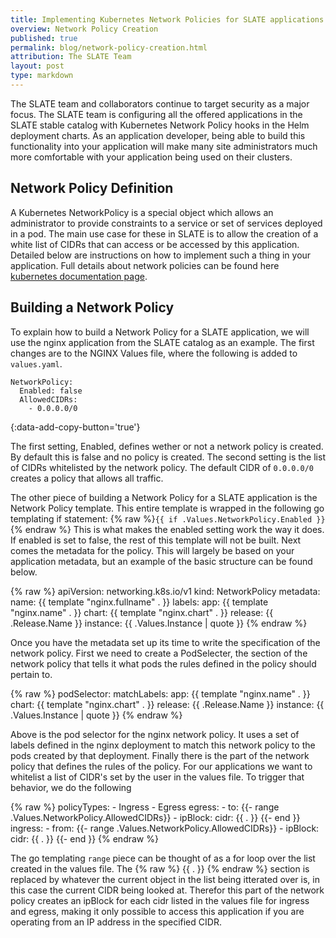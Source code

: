 ```yaml
---
title: Implementing Kubernetes Network Policies for SLATE applications
overview: Network Policy Creation
published: true
permalink: blog/network-policy-creation.html
attribution: The SLATE Team
layout: post
type: markdown
---
```


The SLATE team and collaborators continue to target security as a major focus.  The SLATE team is configuring all the offered  applications in the SLATE stable catalog with Kubernetes Network Policy hooks in the Helm deployment charts.  As an application developer, being able to build this functionality into your application will make many site administrators much more comfortable with your application being used on their clusters.
<!--end_excerpt-->

## Network Policy Definition
A Kubernetes NetworkPolicy is a special object which allows an administrator to provide constraints to a service or set of services deployed in a pod. The main use case for these in SLATE is to allow the creation of a white list of CIDRs that can access or be accessed by this application. Detailed below are instructions on how to implement such a thing in your application. Full details about network policies can be found here [kubernetes documentation page](https://kubernetes.io/docs/concepts/services-networking/network-policies/).

## Building a Network Policy
To explain how to build a Network Policy for a SLATE application, we will use the nginx application from the SLATE catalog as an example.  The first changes are to the NGINX Values file, where the following is added to `values.yaml`. 

```
NetworkPolicy:
  Enabled: false
  AllowedCIDRs: 
    - 0.0.0.0/0
```
{:data-add-copy-button='true'}

The first setting, Enabled, defines wether or not a network policy is created. By default this is false and no policy is created. The second setting is the list of CIDRs whitelisted by the network policy. The default CIDR of `0.0.0.0/0` creates a policy that allows all traffic.
    
The other piece of building a Network Policy for a SLATE application is the Network Policy template. This entire template is wrapped in the following go templating if statement: {% raw %}`{{ if .Values.NetworkPolicy.Enabled }}`{% endraw %} This is what makes the enabled setting work the way it does. If enabled is set to false, the rest of this template will not be built. Next comes the metadata for the policy. This will largely be based on your application metadata, but an example of the basic structure can be found below. 

{% raw %}
	apiVersion: networking.k8s.io/v1
	kind: NetworkPolicy
	metadata:
	  name: {{ template "nginx.fullname" . }}
	  labels:
	    app: {{ template "nginx.name" . }}
	    chart: {{ template "nginx.chart" . }}
	    release: {{ .Release.Name }}
	    instance: {{ .Values.Instance | quote }}
{% endraw %}

Once you have the metadata set up its time to write the specification of the network policy. First we need to create a PodSelecter, the section of the network policy that tells it what pods the rules defined in the policy should pertain to. 

{% raw %}
	 podSelector:
	    matchLabels:
	      app: {{ template "nginx.name" . }}
	      chart: {{ template "nginx.chart" . }}
	      release: {{ .Release.Name }}
	      instance: {{ .Values.Instance | quote }}
{% endraw %}
      
Above is the pod selector for the nginx network policy. It uses a set of labels defined in the nginx deployment to match this network policy to the pods created by that deployment. Finally there is the part of the network policy that defines the rules of the policy. For our applications we want to whitelist a list of CIDR's set by the user in the values file. To trigger that behavior, we do the following  
 
{% raw %}
	  policyTypes:
	  - Ingress
	  - Egress
	  egress:
	  - to:
	    {{- range .Values.NetworkPolicy.AllowedCIDRs}}
	    - ipBlock:
		  cidr: {{ . }} 
	    {{- end }}
	  ingress:
	  - from:
	    {{- range .Values.NetworkPolicy.AllowedCIDRs}}
	    - ipBlock:
		  cidr: {{ . }}
	    {{- end }}
{% endraw %}

The go templating `range` piece can be thought of as a for loop over the list created in the values file. The {% raw %} {{ . }} {% endraw %} section is replaced by whatever the current object in the list being itterated over is, in this case the current CIDR being looked at. Therefor this part of the network policy creates an ipBlock for each cidr listed in the values file for ingress and egress, making it only possible to access this application if you are operating from an IP address in the specified CIDR.

